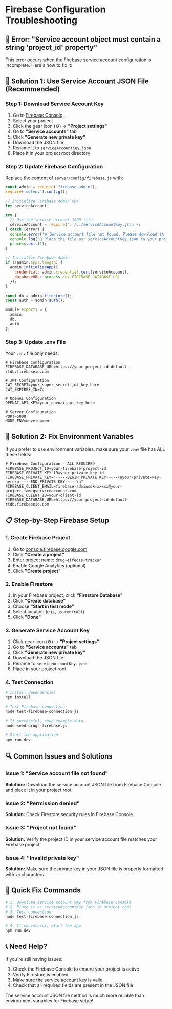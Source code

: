 # Firebase Configuration Troubleshooting

## 🚨 **Error: "Service account object must contain a string 'project_id' property"**

This error occurs when the Firebase service account configuration is incomplete. Here's how to fix it:

## 🔧 **Solution 1: Use Service Account JSON File (Recommended)**

### **Step 1: Download Service Account Key**
1. Go to [Firebase Console](https://console.firebase.google.com)
2. Select your project
3. Click the gear icon (⚙️) → **"Project settings"**
4. Go to **"Service accounts"** tab
5. Click **"Generate new private key"**
6. Download the JSON file
7. Rename it to `serviceAccountKey.json`
8. Place it in your project root directory

### **Step 2: Update Firebase Configuration**
Replace the content of `server/config/firebase.js` with:

```javascript
const admin = require('firebase-admin');
require('dotenv').config();

// Initialize Firebase Admin SDK
let serviceAccount;

try {
  // Use the service account JSON file
  serviceAccount = require('../../serviceAccountKey.json');
} catch (error) {
  console.error('❌ Service account file not found. Please download it from Firebase Console.');
  console.log('📁 Place the file as: serviceAccountKey.json in your project root');
  process.exit(1);
}

// Initialize Firebase Admin
if (!admin.apps.length) {
  admin.initializeApp({
    credential: admin.credential.cert(serviceAccount),
    databaseURL: process.env.FIREBASE_DATABASE_URL
  });
}

const db = admin.firestore();
const auth = admin.auth();

module.exports = {
  admin,
  db,
  auth
};
```

### **Step 3: Update .env File**
Your `.env` file only needs:

```env
# Firebase Configuration
FIREBASE_DATABASE_URL=https://your-project-id-default-rtdb.firebaseio.com

# JWT Configuration
JWT_SECRET=your_super_secret_jwt_key_here
JWT_EXPIRES_IN=7d

# OpenAI Configuration
OPENAI_API_KEY=your_openai_api_key_here

# Server Configuration
PORT=5000
NODE_ENV=development
```

## 🔧 **Solution 2: Fix Environment Variables**

If you prefer to use environment variables, make sure your `.env` file has ALL these fields:

```env
# Firebase Configuration - ALL REQUIRED
FIREBASE_PROJECT_ID=your-firebase-project-id
FIREBASE_PRIVATE_KEY_ID=your-private-key-id
FIREBASE_PRIVATE_KEY="-----BEGIN PRIVATE KEY-----\nyour-private-key-here\n-----END PRIVATE KEY-----\n"
FIREBASE_CLIENT_EMAIL=firebase-adminsdk-xxxxx@your-project.iam.gserviceaccount.com
FIREBASE_CLIENT_ID=your-client-id
FIREBASE_DATABASE_URL=https://your-project-id-default-rtdb.firebaseio.com
```

## 📋 **Step-by-Step Firebase Setup**

### **1. Create Firebase Project**
1. Go to [console.firebase.google.com](https://console.firebase.google.com)
2. Click **"Create a project"**
3. Enter project name: `drug-effects-tracker`
4. Enable Google Analytics (optional)
5. Click **"Create project"**

### **2. Enable Firestore**
1. In your Firebase project, click **"Firestore Database"**
2. Click **"Create database"**
3. Choose **"Start in test mode"**
4. Select location (e.g., `us-central1`)
5. Click **"Done"**

### **3. Generate Service Account Key**
1. Click gear icon (⚙️) → **"Project settings"**
2. Go to **"Service accounts"** tab
3. Click **"Generate new private key"**
4. Download the JSON file
5. Rename to `serviceAccountKey.json`
6. Place in your project root

### **4. Test Connection**
```bash
# Install dependencies
npm install

# Test Firebase connection
node test-firebase-connection.js

# If successful, seed example data
node seed-drugs-firebase.js

# Start the application
npm run dev
```

## 🔍 **Common Issues and Solutions**

### **Issue 1: "Service account file not found"**
**Solution:** Download the service account JSON file from Firebase Console and place it in your project root.

### **Issue 2: "Permission denied"**
**Solution:** Check Firestore security rules in Firebase Console.

### **Issue 3: "Project not found"**
**Solution:** Verify the project ID in your service account file matches your Firebase project.

### **Issue 4: "Invalid private key"**
**Solution:** Make sure the private key in your JSON file is properly formatted with `\n` characters.

## 🎯 **Quick Fix Commands**

```bash
# 1. Download service account key from Firebase Console
# 2. Place it as serviceAccountKey.json in project root
# 3. Test connection
node test-firebase-connection.js

# 4. If successful, start the app
npm run dev
```

## 📞 **Need Help?**

If you're still having issues:
1. Check the Firebase Console to ensure your project is active
2. Verify Firestore is enabled
3. Make sure the service account key is valid
4. Check that all required fields are present in the JSON file

The service account JSON file method is much more reliable than environment variables for Firebase setup!
